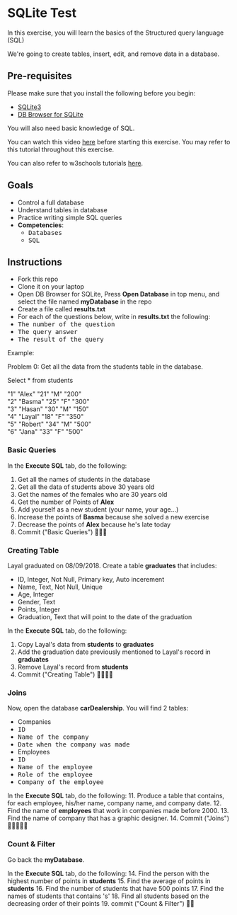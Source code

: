 # SQLite Test

In this exercise, you will learn the basics of the Structured query language (SQL) 

We're going to create tables, insert, edit, and remove data in a database.

## Pre-requisites

Please make sure that you install the following before you begin:
- [SQLite3](https://www.sqlite.org/download.html)
- [DB Browser for SQLite](https://sqlitebrowser.org/)

You will also need basic knowledge of SQL. 

You can watch this video [here](https://www.freecodecamp.org/news/quincylarson/sql-and-databases-full-course--FLkLcFzA) before starting this exercise. You may refer to this tutorial throughout this exercise.

You can also refer to w3schools tutorials [here](https://www.w3schools.com/sql/default.asp).

## Goals

- Control a full database
- Understand tables in database
- Practice writing simple SQL queries
- **Competencies**: 
  - <kbd>Databases</kbd>
  - <kbd>SQL</kbd>

## Instructions

- Fork this repo
- Clone it on your laptop
- Open DB Browser for SQLite, Press **Open Database** in top menu, and select the file named **myDatabase** in the repo
- Create a file called **results.txt** 
- For each of the questions below, write in **results.txt** the following:
 - <kbd>The number of the question</kbd>
 - <kbd>The query answer</kbd>
 - <kbd>The result of the query</kbd>

Example:

Problem 0: Get all the data from the students table in the database.

Select * from students

"1"	"Alex"	"21"	"M"	"200"<br>
"2"	"Basma"	"25"	"F"	"300"<br>
"3"	"Hasan"	"30"	"M"	"150"<br>
"4"	"Layal"	"18"	"F"	"350"<br>
"5"	"Robert"	"34"	"M"	"500"<br>
"6"	"Jana"	"33"	"F"	"500"<br>

### Basic Queries

In the **Execute SQL** tab, do the following: 
1. Get all the names of students in the database
2. Get all the data of students above 30 years old
3. Get the names of the females who are 30 years old
4. Get the number of Points of **Alex**
5. Add yourself as a new student (your name, your age...)
6. Increase the points of **Basma** because she solved a new exercise
7. Decrease the points of **Alex** because he's late today
8. Commit ("Basic Queries") 🔑🔑🔑

### Creating Table

Layal graduated on 08/09/2018. Create a table **graduates** that includes:
- ID, Integer, Not Null, Primary key, Auto incerement
- Name, Text, Not Null, Unique
- Age, Integer
- Gender, Text
- Points, Integer
- Graduation, Text that will point to the date of the graduation

In the **Execute SQL** tab, do the following:

1. Copy Layal's data from **students** to **graduates**
2. Add the graduation date previously mentioned to Layal's record in **graduates**
3. Remove Layal's record from **students**
4. Commit ("Creating Table") 🔑🔑🔑🔑

### Joins

Now, open the database **carDealership**. You will find 2 tables:
- Companies
 - <kbd>ID</kbd>
 - <kbd>Name of the company</kbd>
 - <kbd>Date when the company was made</kbd>
- Employees
 - <kbd>ID</kbd>
 - <kbd>Name of the employee</kbd>
 - <kbd>Role of the employee</kbd>
 - <kbd>Company of the employee</kbd>
 
In the **Execute SQL** tab, do the following:
11. Produce a table that contains, for each employee, his/her name, company name, and company date.
12. Find the name of **employees** that work in companies made before 2000.
13. Find the name of company that has a graphic designer.
14. Commit ("Joins") 🔑🔑🔑🔑🔑

### Count & Filter

Go back the **myDatabase**.

In the **Execute SQL** tab, do the following:
14. Find the person with the highest number of points in **students**
15. Find the average of points in **students**
16. Find the number of students that have 500 points
17. Find the names of students that contains 's'
18. Find all students based on the decreasing order of their points
19. commit ("Count & Filter") 🔑🔑
